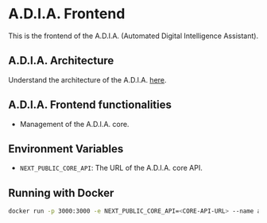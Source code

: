 # A.D.I.A. Frontend

This is the frontend of the A.D.I.A. (Automated Digital Intelligence Assistant).

## A.D.I.A. Architecture

Understand the architecture of the A.D.I.A. [here](https://gist.github.com/lpsouza/a78eee78f2aaac99549a3f10846b7666).

## A.D.I.A. Frontend functionalities

- Management of the A.D.I.A. core.

## Environment Variables

- `NEXT_PUBLIC_CORE_API`: The URL of the A.D.I.A. core API.

## Running with Docker

```bash
docker run -p 3000:3000 -e NEXT_PUBLIC_CORE_API=<CORE-API-URL> --name adia-frontend -d lpsouza/adia-frontend
```
